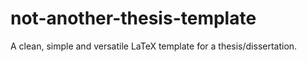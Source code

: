 # not-another-thesis-template
A clean, simple and versatile LaTeX template for a thesis/dissertation.
